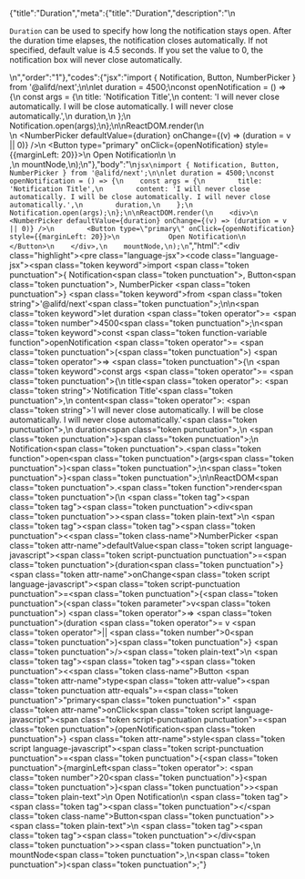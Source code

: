 {"title":"Duration","meta":{"title":"Duration","description":"\n<p><code>Duration</code> can be used to specify how long the notification stays open. After the duration time elapses, the notification closes automatically. If not specified, default value is 4.5 seconds. If you set the value to 0, the notification box will never close automatically.</p>\n","order":"1"},"codes":{"jsx":"import { Notification, Button, NumberPicker } from '@alifd/next';\n\nlet duration = 4500;\nconst openNotification = () => {\n    const args = {\n        title: 'Notification Title',\n        content: 'I will never close automatically. I will be close automatically. I will never close automatically.',\n        duration,\n    };\n    Notification.open(args);\n};\n\nReactDOM.render(\n    <div>\n        <NumberPicker defaultValue={duration} onChange={(v) => (duration = v || 0)} />\n        <Button type=\"primary\" onClick={openNotification} style={{marginLeft: 20}}>\n            Open Notification\n        </Button>\n    </div>,\n    mountNode,\n);\n"},"body":"\n```jsx\nimport { Notification, Button, NumberPicker } from '@alifd/next';\n\nlet duration = 4500;\nconst openNotification = () => {\n    const args = {\n        title: 'Notification Title',\n        content: 'I will never close automatically. I will be close automatically. I will never close automatically.',\n        duration,\n    };\n    Notification.open(args);\n};\n\nReactDOM.render(\n    <div>\n        <NumberPicker defaultValue={duration} onChange={(v) => (duration = v || 0)} />\n        <Button type=\"primary\" onClick={openNotification} style={{marginLeft: 20}}>\n            Open Notification\n        </Button>\n    </div>,\n    mountNode,\n);\n```","html":"<script>(function(){'use strict';\n\nvar _next = require('@alifd/next');\n\nvar duration = 4500;\nvar openNotification = function openNotification() {\n    var args = {\n        title: 'Notification Title',\n        content: 'I will never close automatically. I will be close automatically. I will never close automatically.',\n        duration: duration\n    };\n    _next.Notification.open(args);\n};\n\nReactDOM.render(React.createElement(\n    'div',\n    null,\n    React.createElement(_next.NumberPicker, { defaultValue: duration, onChange: function onChange(v) {\n            return duration = v || 0;\n        } }),\n    React.createElement(\n        _next.Button,\n        { type: 'primary', onClick: openNotification, style: { marginLeft: 20 } },\n        'Open Notification'\n    )\n), mountNode);})()</script><div class=\"highlight\"><pre class=\"language-jsx\"><code class=\"language-jsx\"><span class=\"token keyword\">import</span> <span class=\"token punctuation\">{</span> Notification<span class=\"token punctuation\">,</span> Button<span class=\"token punctuation\">,</span> NumberPicker <span class=\"token punctuation\">}</span> <span class=\"token keyword\">from</span> <span class=\"token string\">'@alifd/next'</span><span class=\"token punctuation\">;</span>\n\n<span class=\"token keyword\">let</span> duration <span class=\"token operator\">=</span> <span class=\"token number\">4500</span><span class=\"token punctuation\">;</span>\n<span class=\"token keyword\">const</span> <span class=\"token function-variable function\">openNotification</span> <span class=\"token operator\">=</span> <span class=\"token punctuation\">(</span><span class=\"token punctuation\">)</span> <span class=\"token operator\">=></span> <span class=\"token punctuation\">{</span>\n    <span class=\"token keyword\">const</span> args <span class=\"token operator\">=</span> <span class=\"token punctuation\">{</span>\n        title<span class=\"token operator\">:</span> <span class=\"token string\">'Notification Title'</span><span class=\"token punctuation\">,</span>\n        content<span class=\"token operator\">:</span> <span class=\"token string\">'I will never close automatically. I will be close automatically. I will never close automatically.'</span><span class=\"token punctuation\">,</span>\n        duration<span class=\"token punctuation\">,</span>\n    <span class=\"token punctuation\">}</span><span class=\"token punctuation\">;</span>\n    Notification<span class=\"token punctuation\">.</span><span class=\"token function\">open</span><span class=\"token punctuation\">(</span>args<span class=\"token punctuation\">)</span><span class=\"token punctuation\">;</span>\n<span class=\"token punctuation\">}</span><span class=\"token punctuation\">;</span>\n\nReactDOM<span class=\"token punctuation\">.</span><span class=\"token function\">render</span><span class=\"token punctuation\">(</span>\n    <span class=\"token tag\"><span class=\"token tag\"><span class=\"token punctuation\">&lt;</span>div</span><span class=\"token punctuation\">></span></span><span class=\"token plain-text\">\n        </span><span class=\"token tag\"><span class=\"token tag\"><span class=\"token punctuation\">&lt;</span><span class=\"token class-name\">NumberPicker</span></span> <span class=\"token attr-name\">defaultValue</span><span class=\"token script language-javascript\"><span class=\"token script-punctuation punctuation\">=</span><span class=\"token punctuation\">{</span>duration<span class=\"token punctuation\">}</span></span> <span class=\"token attr-name\">onChange</span><span class=\"token script language-javascript\"><span class=\"token script-punctuation punctuation\">=</span><span class=\"token punctuation\">{</span><span class=\"token punctuation\">(</span><span class=\"token parameter\">v</span><span class=\"token punctuation\">)</span> <span class=\"token operator\">=></span> <span class=\"token punctuation\">(</span>duration <span class=\"token operator\">=</span> v <span class=\"token operator\">||</span> <span class=\"token number\">0</span><span class=\"token punctuation\">)</span><span class=\"token punctuation\">}</span></span> <span class=\"token punctuation\">/></span></span><span class=\"token plain-text\">\n        </span><span class=\"token tag\"><span class=\"token tag\"><span class=\"token punctuation\">&lt;</span><span class=\"token class-name\">Button</span></span> <span class=\"token attr-name\">type</span><span class=\"token attr-value\"><span class=\"token punctuation attr-equals\">=</span><span class=\"token punctuation\">\"</span>primary<span class=\"token punctuation\">\"</span></span> <span class=\"token attr-name\">onClick</span><span class=\"token script language-javascript\"><span class=\"token script-punctuation punctuation\">=</span><span class=\"token punctuation\">{</span>openNotification<span class=\"token punctuation\">}</span></span> <span class=\"token attr-name\">style</span><span class=\"token script language-javascript\"><span class=\"token script-punctuation punctuation\">=</span><span class=\"token punctuation\">{</span><span class=\"token punctuation\">{</span>marginLeft<span class=\"token operator\">:</span> <span class=\"token number\">20</span><span class=\"token punctuation\">}</span><span class=\"token punctuation\">}</span></span><span class=\"token punctuation\">></span></span><span class=\"token plain-text\">\n            Open Notification\n        </span><span class=\"token tag\"><span class=\"token tag\"><span class=\"token punctuation\">&lt;/</span><span class=\"token class-name\">Button</span></span><span class=\"token punctuation\">></span></span><span class=\"token plain-text\">\n    </span><span class=\"token tag\"><span class=\"token tag\"><span class=\"token punctuation\">&lt;/</span>div</span><span class=\"token punctuation\">></span></span><span class=\"token punctuation\">,</span>\n    mountNode<span class=\"token punctuation\">,</span>\n<span class=\"token punctuation\">)</span><span class=\"token punctuation\">;</span></code></pre></div>"}